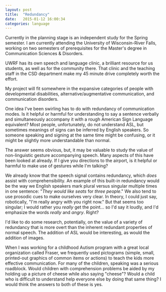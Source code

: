 ```yaml
---
layout: post
title:  "Redundancy"
date:   2015-01-12 16:00:34
categories: language
---
```


Currently in the planning stage is an independent study for the Spring semester. I am currently attending the University of Wisconsin-River Falls, working on two semesters of prerequisites for the Master's degree in Communication Sciences & Disorders.

UWRF has its own speech and language clinic, a brilliant resource for us students, as well as for the community there. That clinic and the teaching staff in the CSD department make my 45 minute drive completely worth the effort.

My project will fit somewhere in the expansive categories of people with developmental disabilities, alternative/augmentative communication, and communication disorders. 

One idea I've been swirling has to do with redundancy of communication modes. Is it helpful or harmful for understanding to say a sentence verbally and simultaneously accompany it with a rough American Sign Language equivalent? Most people, unfortunately, do not understand ASL, but sometimes meanings of signs can be inferred by English speakers. So someone speaking and signing at the same time might be confusing, or it might be slightly more understandable than normal.

The answer seems obvious, but, it may be valuable to study the value of non-linguistic gesture accompanying speech. Many aspects of this have been looked at already. If I give you directions to the airport, is it helpful or harmful to make use of gestures while I'm talking? 

We already know that the speech signal contains redundancy, which *does* assist with comprehensibility. An example of this built-in redundancy would be the way we English speakers mark plural versus singular multiple times in one sentence: "*They would like seats* for *three people*." We also tend to use prosodic cues to make ourselves very clear. In theory, I could just say, robotically, "I'm really angry with you right now." But that seems too singular; I would rather you *really* get the point... so I'd say it loudly, and I'd emphasize the words *really* and *angry*. Right? 

I'd like to do some research, potentially, on the value of a variety of redundancy that is more overt than the inherent redundant properties of normal speech. The addition of ASL would be interesting, as would the addition of images.

When I was working for a childhood Autism program with a great local organization called Fraser, we frequently used pictograms (simple, small, printed-out graphics of common items or actions) to teach the kids more effective communication. For many of the children, speaking was a serious roadblock. Would children with comprehension problems be aided by my holding up a picture of cheese while also saying "cheese"? Would a child who is difficult to understand help everyone else by doing that same thing? I would think the answers to both of these is yes.



